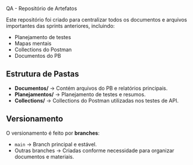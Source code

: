 QA - Repositório de Artefatos

Este repositório foi criado para centralizar todos os documentos e arquivos importantes das sprints anteriores, incluindo:
- Planejamento de testes  
- Mapas mentais  
- Collections do Postman  
- Documentos do PB  

## Estrutura de Pastas
- **Documentos/** → Contém arquivos do PB e relatórios principais.  
- **Planejamentos/** → Planejamento de testes e resumos.  
- **Collections/** → Collections do Postman utilizadas nos testes de API.  

## Versionamento
O versionamento é feito por **branches**:
- `main` → Branch principal e estável.  
- Outras branches → Criadas conforme necessidade para organizar documentos e materiais.  
